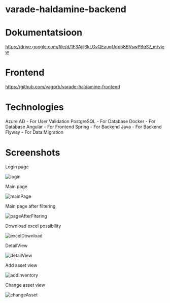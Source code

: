 # varade-haldamine-backend
# Dokumentatsioon

https://drive.google.com/file/d/1F3Ajil6kLGvQEauqUdp58BVswPBqS7_m/view

# Frontend

https://github.com/vagorb/varade-haldamine-frontend

# Technologies

Azure AD - For User Validation
PostgreSQL - For Database
Docker - For Database
Angular - For Frontend
Spring - For Backend
Java - For Backend
Flyway - For Data Migration

# Screenshots

Login page

![login](https://user-images.githubusercontent.com/57290949/151701627-aa25e63b-5ba1-4782-9b74-8f2e7aaa2348.png)

Main page

![mainPage](https://user-images.githubusercontent.com/57290949/151701636-dc293ced-4318-43d5-97fc-788091a11de7.png)

Main page after filtering 

![pageAfterFltering](https://user-images.githubusercontent.com/57290949/151701644-89e15715-471f-4c63-9ffb-9631993593a3.png)

Download excel possibility

![excelDownload](https://user-images.githubusercontent.com/57290949/151701653-6b069b04-83cd-43bd-80ee-7e6ebcf03a5f.png)

DetailView

![detailView](https://user-images.githubusercontent.com/57290949/151701665-5a5537c9-fe0b-4450-90dc-11e24d8978d7.png)

Add asset view

![addInventory](https://user-images.githubusercontent.com/57290949/151701668-a86beb78-a9ed-4f1c-816a-2041ee5067ac.png)

Change asset view

![changeAsset](https://user-images.githubusercontent.com/57290949/151701687-399647a0-224b-4386-b4c9-b97e879975fc.png)

